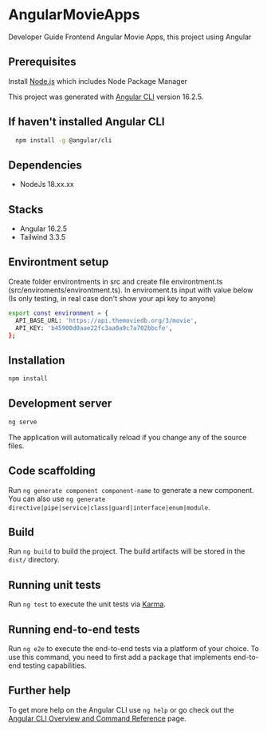 # AngularMovieApps

Developer Guide Frontend Angular Movie Apps, this project using Angular

## Prerequisites

Install [Node.js](https://nodejs.org/en) which includes Node Package Manager

This project was generated with [Angular CLI](https://github.com/angular/angular-cli) version 16.2.5.

## If haven't installed Angular CLI

```bash
  npm install -g @angular/cli
```

## Dependencies

- NodeJs 18.xx.xx

## Stacks

- Angular 16.2.5
- Tailwind 3.3.5

## Environtment setup

Create folder environtments in src and create file environtment.ts (src/enviroments/environtment.ts). In enviroment.ts input with value below (Is only testing, in real case don't show your api key to anyone)

```bash
export const environment = {
  API_BASE_URL: 'https://api.themoviedb.org/3/movie',
  API_KEY: 'b45900d0aae22fc3aa0a9c7a702bbcfe',
};

```

## Installation

```bash
npm install
```

## Development server

```bash
ng serve
```

The application will automatically reload if you change any of the source files.

## Code scaffolding

Run `ng generate component component-name` to generate a new component. You can also use `ng generate directive|pipe|service|class|guard|interface|enum|module`.

## Build

Run `ng build` to build the project. The build artifacts will be stored in the `dist/` directory.

## Running unit tests

Run `ng test` to execute the unit tests via [Karma](https://karma-runner.github.io).

## Running end-to-end tests

Run `ng e2e` to execute the end-to-end tests via a platform of your choice. To use this command, you need to first add a package that implements end-to-end testing capabilities.

## Further help

To get more help on the Angular CLI use `ng help` or go check out the [Angular CLI Overview and Command Reference](https://angular.io/cli) page.
